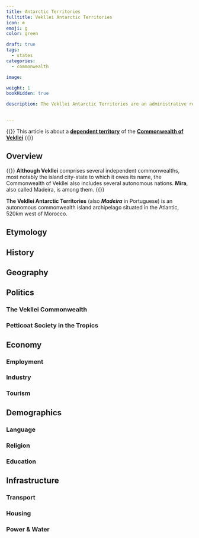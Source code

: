 ```yaml
---
title: Antarctic Territories
fulltitle: Vekllei Antarctic Territories
icon: ❄️
emoji: g
color: green

draft: true
tags:
  - states
categories:
  - commonwealth

image:

weight: 1
bookHidden: true

description: The Vekllei Antarctic Territories are an administrative region of the Commonwealth of Vekllei, a utopian country created by Hobart Phillips.


---
```

{{<note series>}}
 This article is about a [**dependent territory**](/vekllei/#administrative-divisions) of the [**Commonwealth of Vekllei**](/factbook/vekllei)
{{</note>}}

## Overview

{{<note panel >}}
**Although Vekllei** comprises several independent commonwealths, most notably the island city-state to which it owes its name, the Commonwealth of Vekllei also includes several autonomous nations. **Mira**, also called Madeira, is among them.
{{</note>}}

**The Vekllei Antarctic Territories** (also ***Madeira*** in Portuguese) is an autonomous commonwealth island archipelago situated in the Atlantic, 520km west of Morocco.


## Etymology

## History


## Geography

## Politics

### The Vekllei Commonwealth

### Petticoat Society in the Tropics

## Economy

### Employment

### Industry

### Tourism

## Demographics

### Language

### Religion

### Education

## Infrastructure

### Transport

### Housing

### Power & Water
